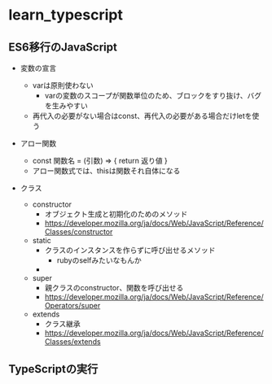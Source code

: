 # learn_typescript

## ES6移行のJavaScript

- 変数の宣言
  - varは原則使わない
    - varの変数のスコープが関数単位のため、ブロックをすり抜け、バグを生みやすい
  - 再代入の必要がない場合はconst、再代入の必要がある場合だけletを使う

- アロー関数
  - const 関数名 = (引数) => { return 返り値 }
  - アロー関数式では、thisは関数それ自体になる

- クラス
  - constructor
    - オブジェクト生成と初期化のためのメソッド
    - https://developer.mozilla.org/ja/docs/Web/JavaScript/Reference/Classes/constructor
  - static
    - クラスのインスタンスを作らずに呼び出せるメソッド
      - rubyのselfみたいなもんか
    - 
  - super
    - 親クラスのconstructor、関数を呼び出せる
    - https://developer.mozilla.org/ja/docs/Web/JavaScript/Reference/Operators/super
  - extends
    - クラス継承
    - https://developer.mozilla.org/ja/docs/Web/JavaScript/Reference/Classes/extends

## TypeScriptの実行

